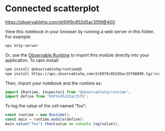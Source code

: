 # Connected scatterplot

https://observablehq.com/d/69f9c852d5ac35f9@400

View this notebook in your browser by running a web server in this folder. For
example:

~~~sh
npx http-server
~~~

Or, use the [Observable Runtime](https://github.com/observablehq/runtime) to
import this module directly into your application. To npm install:

~~~sh
npm install @observablehq/runtime@5
npm install https://api.observablehq.com/d/69f9c852d5ac35f9@400.tgz?v=3
~~~

Then, import your notebook and the runtime as:

~~~js
import {Runtime, Inspector} from "@observablehq/runtime";
import define from "69f9c852d5ac35f9";
~~~

To log the value of the cell named “foo”:

~~~js
const runtime = new Runtime();
const main = runtime.module(define);
main.value("foo").then(value => console.log(value));
~~~
